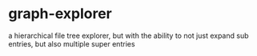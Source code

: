 # graph-explorer
a hierarchical file tree explorer, but with the ability to not just expand sub entries, but also multiple super entries
